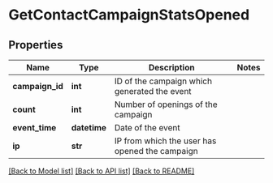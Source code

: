 # GetContactCampaignStatsOpened

## Properties
Name | Type | Description | Notes
------------ | ------------- | ------------- | -------------
**campaign_id** | **int** | ID of the campaign which generated the event | 
**count** | **int** | Number of openings of the campaign | 
**event_time** | **datetime** | Date of the event | 
**ip** | **str** | IP from which the user has opened the campaign | 

[[Back to Model list]](../README.md#documentation-for-models) [[Back to API list]](../README.md#documentation-for-api-endpoints) [[Back to README]](../README.md)



